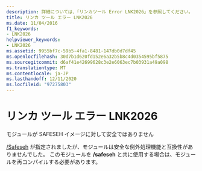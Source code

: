 ```yaml
---
description: 詳細については、「リンカツール Error LNK2026」を参照してください。
title: リンカ ツール エラー LNK2026
ms.date: 11/04/2016
f1_keywords:
- LNK2026
helpviewer_keywords:
- LNK2026
ms.assetid: 9955bf7c-59b5-4fa1-8481-147db0d7df45
ms.openlocfilehash: 30d7b1d620fd152e6a32b5b8c4d0354595bf5875
ms.sourcegitcommit: d6af41e42699628c3e2e6063ec7b03931a49a098
ms.translationtype: MT
ms.contentlocale: ja-JP
ms.lasthandoff: 12/11/2020
ms.locfileid: "97275803"
---
```

# <a name="linker-tools-error-lnk2026"></a>リンカ ツール エラー LNK2026

モジュールが SAFESEH イメージに対して安全ではありません

[/Safeseh](../../build/reference/safeseh-image-has-safe-exception-handlers.md) が指定されましたが、モジュールは安全な例外処理機能と互換性がありませんでした。 このモジュールを **/safeseh** と共に使用する場合は、モジュールを再コンパイルする必要があります。
